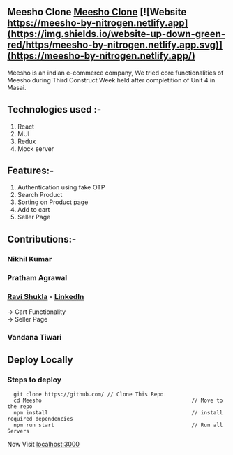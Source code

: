 ## Meesho Clone [Meesho Clone](https://meesho-by-nitrogen.netlify.app) [![Website https://meesho-by-nitrogen.netlify.app](https://img.shields.io/website-up-down-green-red/https/meesho-by-nitrogen.netlify.app.svg)](https://meesho-by-nitrogen.netlify.app/)
Meesho is an indian e-commerce company, We tried core functionalities of Meesho during Third Construct Week held after completition of Unit 4 in Masai.

## Technologies used :-
1) React
2) MUI
3) Redux
4) Mock server

## Features:-
1) Authentication using fake OTP
2) Search Product
3) Sorting on Product page
4) Add to cart
5) Seller Page

## Contributions:-

### Nikhil Kumar

### Pratham Agrawal

### [Ravi Shukla](https://github.com/Rshukla12) - [LinkedIn](https://www.linkedin.com/in/ravi-shukla-94036693/)
-> Cart Functionality <br/>
-> Seller Page  <br/>

### Vandana Tiwari

## Deploy Locally

### Steps to deploy
```
  git clone https://github.com/ // Clone This Repo
  cd Meesho                                                // Move to the repo
  npm install                                              // install required dependencies
  npm run start                                            // Run all Servers
```

Now Visit  [localhost:3000](http://localhost:3000)
